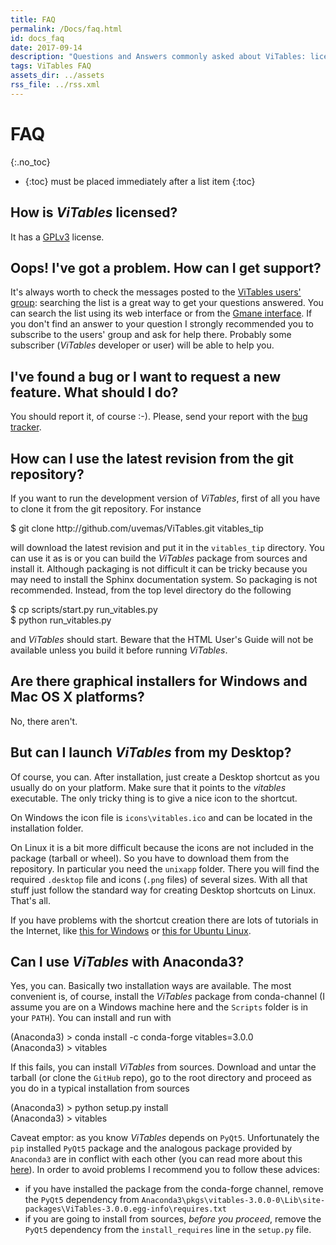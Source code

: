 ```yaml
---
title: FAQ
permalink: /Docs/faq.html
id: docs_faq
date: 2017-09-14
description: "Questions and Answers commonly asked about ViTables: license, bugs, latest versions, Anaconda and so on."
tags: ViTables FAQ
assets_dir: ../assets
rss_file: ../rss.xml
---
```


# FAQ
{:.no_toc}

- {:toc} must be placed immediately after a list item
{:toc}


## How is <em>ViTables</em> licensed?

It has a [GPLv3](http://www.gnu.org/licenses/gpl.html) license.

## Oops! I've got a problem. How can I get support?

It's always worth to check the messages posted to the
[ViTables users' group](https://groups.google.com/forum/#!forum/vitables-users): searching the list is a great way
to get your questions answered. You can search the list using its web interface or from the
[Gmane interface](http://dir.gmane.org/gmane.comp.python.pytables.vitables.user). If you don't find an answer to your
question I strongly recommended you to subscribe to the users' group and ask for help there.
Probably some subscriber (*ViTables* developer or user) will be able to help you. 

## I've found a bug or I want to request a new feature. What should I do?

You should report it, of course :-). Please, send your report with the
[bug tracker](https://github.com/uvemas/ViTables/issues).

## How can I use the latest revision from the git repository?

If you want to run the development version of *ViTables*, first of all
you have to clone it from the git repository. For instance

<div class="card card-info" style="margin-bottom: 1em;">
  <div class="card-block">
    $ git clone http://github.com/uvemas/ViTables.git vitables_tip
  </div>
</div>

will download the latest revision and put it in the `vitables_tip` directory.
You can use it as is or you can build the *ViTables* package from sources and
install it. Although packaging is not difficult it can be tricky because you
may need to install the Sphinx documentation system. So packaging is not
recommended. Instead, from the top level directory do the following

<div class="card card-info" style="margin-bottom: 1em;">
  <div class="card-block">
    $ cp scripts/start.py run_vitables.py<br>
    $ python run_vitables.py
  </div>
</div>

and *ViTables* should start. Beware that the HTML User's Guide will not be
available unless you build it before running *ViTables*.

## Are there graphical installers for Windows and Mac OS X platforms?

No, there aren't.

## But can I launch <em>ViTables</em> from my Desktop?

Of course, you can. After installation, just create a Desktop shortcut as you usually do on your platform.
Make sure that it points to the *vitables* executable. The only tricky thing is to give a nice icon to the
shortcut.

On Windows the icon file is `icons\vitables.ico` and can be located in the installation folder.

On Linux it is a bit more difficult because the icons are not included in the package (tarball or wheel). So you
have to download them from the repository. In particular you need the `unixapp` folder. There you will find
the required `.desktop` file and icons (`.png` files) of several sizes. With all that stuff just follow the
standard way for creating Desktop shortcuts on Linux. That's all.

If you have problems with the shortcut creation there are lots of tutorials in the Internet, like 
[this for Windows](http://www.thewindowsclub.com/create-desktop-shortcut-windows-10) or
[this for Ubuntu Linux](https://help.ubuntu.com/community/UnityLaunchersAndDesktopFiles).

## Can I use <em>ViTables</em> with Anaconda3?

Yes, you can. Basically two installation ways are available. The most convenient is, of course, install the
*ViTables* package from conda-channel (I assume you are on a Windows machine here and the `Scripts` folder is in your `PATH`).
You can install and run with

<div class="card card-info" style="margin-bottom: 1em;">
  <div class="card-block">
    (Anaconda3) > conda install -c conda-forge vitables=3.0.0<br>
    (Anaconda3) > vitables
  </div>
</div>

If this fails, you can install *ViTables* from sources. Download and untar the tarball (or clone the `GitHub` repo),
go to the root directory and proceed as you do in a typical installation from sources

<div class="card card-info" style="margin-bottom: 1em;">
  <div class="card-block">
    (Anaconda3) > python setup.py install<br>
    (Anaconda3) > vitables
  </div>
</div>

Caveat emptor: as you know *ViTables* depends on `PyQt5`. Unfortunately the `pip` installed `PyQt5` package and the analogous
package provided by `Anaconda3` are in conflict with each other (you can read more about this 
[here](https://github.com/ContinuumIO/anaconda-issues/issues/1554)). In order to avoid problems I recommend you to follow
these advices:

- if you have installed the package from the conda-forge channel, remove the `PyQt5` dependency from
  `Anaconda3\pkgs\vitables-3.0.0-0\Lib\site-packages\ViTables-3.0.0.egg-info\requires.txt`
- if you are going to install from sources, *before you proceed*, remove the `PyQt5` dependency from the `install_requires` line in the
  `setup.py` file.

